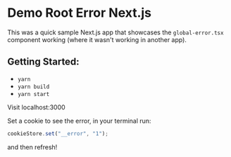 # Demo Root Error Next.js

This was a quick sample Next.js app that showcases the `global-error.tsx` component working (where it wasn't working in another app).

## Getting Started:

- `yarn`
- `yarn build`
- `yarn start`

Visit localhost:3000

Set a cookie to see the error, in your terminal run:

```js
cookieStore.set("__error", "1");
```

and then refresh!
